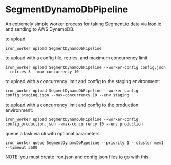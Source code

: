 SegmentDynamoDbPipeline
=======================

An extremely simple worker process for taking Segment.io data via Iron.io and sending to AWS DynamoDB.


to upload

```
iron_worker upload SegmentDynamoDbPipeline
```

to upload with a config file, retries, and maximum concurrency limit
```
iron_worker upload SegmentDynamoDbPipeline --worker-config config.json --retries 3 --max-concurrency 10
```

to upload with a concurrency limit and config to the staging environment:
```
iron_worker upload SegmentDynamoDbPipeline --worker-config config_staging.json --max-concurrency 10 --env staging
```

to upload with a concurrency limit and config to the production environment:
```
iron_worker upload SegmentDynamoDbPipeline --worker-config config_production.json --max-concurrency 10 --env production
```

queue a task via cli with optional parameters
```
iron_worker queue SegmentDynamoDbPipeline --priority 1 --cluster mem1 --timeout 3600
```
NOTE: you must create iron.json and config.json files to go with this.